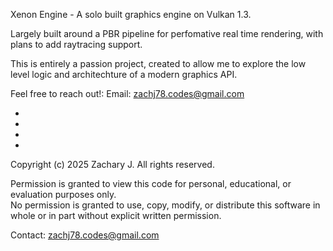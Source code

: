 Xenon Engine - A solo built graphics engine on Vulkan 1.3. 

Largely built around a PBR pipeline for perfomative real time rendering, with plans to add raytracing support.

This is entirely a passion project, created to allow me to explore the low level logic and architechture of a modern graphics API.

Feel free to reach out!: 
  Email: zachj78.codes@gmail.com

  -
  -
  -
  -

Copyright (c) 2025 Zachary J. All rights reserved.

Permission is granted to view this code for personal, educational, or evaluation purposes only.  
No permission is granted to use, copy, modify, or distribute this software in whole or in part without explicit written permission.

Contact: zachj78.codes@gmail.com
